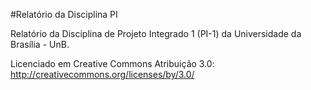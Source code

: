#Relatório da Disciplina PI

Relatório da Disciplina de Projeto Integrado 1 (PI-1) da Universidade da Brasília - UnB.

Licenciado em Creative Commons Atribuição 3.0:
http://creativecommons.org/licenses/by/3.0/
